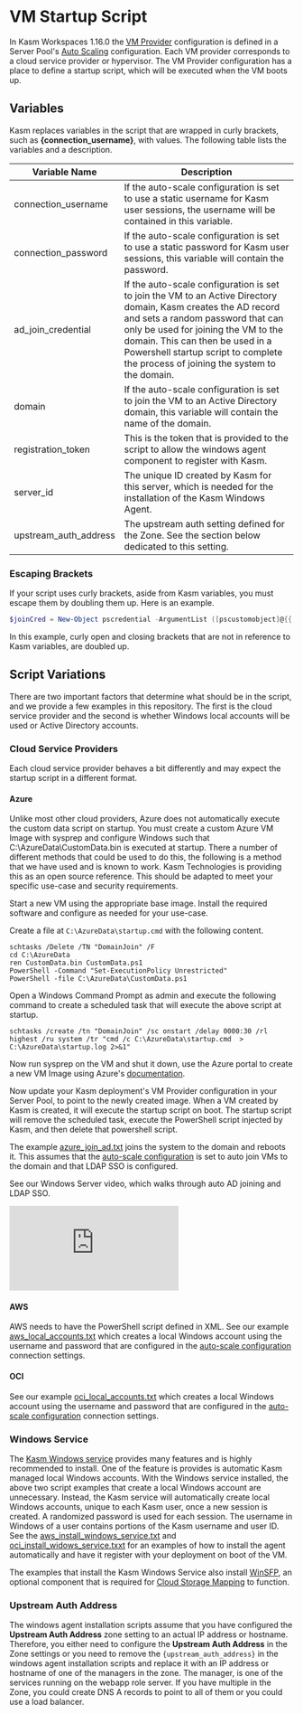 # VM Startup Script
In Kasm Workspaces 1.16.0 the [VM Provider](https://www.kasmweb.com/docs/latest/guide/compute/pools.html#vm-provider-configs) configuration is defined in a Server Pool's [Auto Scaling](https://www.kasmweb.com/docs/latest/guide/compute/pools.html#autoscale-configurations) configuration. Each VM provider corresponds to a cloud service provider or hypervisor. The VM Provider configuration has a place to define a startup script, which will be executed when the VM boots up. 

## Variables

Kasm replaces variables in the script that are wrapped in curly brackets, such as **{connection_username}**, with values. The following table lists the variables and a description.

| Variable Name         | Description                                                                                                                                                                                                                                                                                                          |
|-----------------------|----------------------------------------------------------------------------------------------------------------------------------------------------------------------------------------------------------------------------------------------------------------------------------------------------------------------|
| connection_username   | If the auto-scale configuration is set to use a static username for Kasm user sessions, the username will be contained in this variable.                                                                                                                                                                             |
| connection_password   | If the auto-scale configuration is set to use a static password for Kasm user sessions, this variable will contain the password.                                                                                                                                                                                     |
| ad_join_credential    | If the auto-scale configuration is set to join the VM to an Active Directory domain, Kasm creates the AD record and sets a random password that can only be used for joining the VM to the domain. This can then be used in a Powershell startup script to complete the process of joining the system to the domain. |
| domain                | If the auto-scale configuration is set to join the VM to an Active Directory domain, this variable will contain the name of the domain.                                                                                                                                                                              |
| registration_token    | This is the token that is provided to the script to allow the windows agent component to register with Kasm.                                                                                                                                                                                                         |
| server_id             | The unique ID created by Kasm for this server, which is needed for the installation of the Kasm Windows Agent.                                                                                                                                                                                                       |
| upstream_auth_address | The upstream auth setting defined for the Zone. See the section below dedicated to this setting.                                                                                                                                                                                                                     |

### Escaping Brackets
If your script uses curly brackets, aside from Kasm variables, you must escape them by doubling them up. Here is an example.

```powershell
$joinCred = New-Object pscredential -ArgumentList ([pscustomobject]@{{ UserName = $null; Password = (ConvertTo-SecureString -String '{ad_join_credential}' -AsPlainText -Force)[0] }})
```

In this example, curly open and closing brackets that are not in reference to Kasm variables, are doubled up.

## Script Variations

There are two important factors that determine what should be in the script, and we provide a few examples in this repository. The first is the cloud service provider and the second is whether Windows local accounts will be used or Active Directory accounts.

### Cloud Service Providers

Each cloud service provider behaves a bit differently and may expect the startup script in a different format.

#### Azure

Unlike most other cloud providers, Azure does not automatically execute the custom data script on startup. You must create a custom Azure VM Image with sysprep and configure Windows such that C:\AzureData\CustomData.bin is executed at startup. There a number of different methods that could be used to do this, the following is a method that we have used and is known to work. Kasm Technologies is providing this as an open source reference. This should be adapted to meet your specific use-case and security requirements.

Start a new VM using the appropriate base image. Install the required software and configure as needed for your use-case.

Create a file at `C:\AzureData\startup.cmd` with the following content.
```
schtasks /Delete /TN "DomainJoin" /F
cd C:\AzureData
ren CustomData.bin CustomData.ps1
PowerShell -Command "Set-ExecutionPolicy Unrestricted"
PowerShell -file C:\AzureData\CustomData.ps1
```

Open a Windows Command Prompt as admin and execute the following command to create a scheduled task that will execute the above script at startup.
```
schtasks /create /tn "DomainJoin" /sc onstart /delay 0000:30 /rl highest /ru system /tr "cmd /c C:\AzureData\startup.cmd  > C:\AzureData\startup.log 2>&1"
```

Now run sysprep on the VM and shut it down, use the Azure portal to create a new VM Image using Azure's [documentation](https://learn.microsoft.com/en-us/azure/virtual-machines/generalize#windows).

Now update your Kasm deployment's VM Provider configuration in your Server Pool, to point to the newly created image. When a VM created by Kasm is created, it will execute the startup script on boot. The startup script will remove the scheduled task, execute the PowerShell script injected by Kasm, and then delete that powershell script. 

The example [azure_join_ad.txt](./azure_join_ad.txt) joins the system to the domain and reboots it. This assumes that the [auto-scale configuration](https://www.kasmweb.com/docs/latest/guide/compute/pools.html#autoscale-configurations) is set to auto join VMs to the domain and that LDAP SSO is configured.

See our Windows Server video, which walks through auto AD joining and LDAP SSO.
<iframe src='https://www.youtube.com/embed/_WCee4-E4vA' frameborder='0' allowfullscreen></iframe>


#### AWS 
AWS needs to have the PowerShell script defined in XML. See our example [aws_local_accounts.txt](./aws_local_account.txt) which creates a local Windows account using the username and password that are configured in the [auto-scale configuration](https://www.kasmweb.com/docs/latest/guide/compute/pools.html#autoscale-configurations) connection settings. 

#### OCI
See our example [oci_local_accounts.txt](./oci_local_account.txt) which creates a local Windows account using the username and password that are configured in the [auto-scale configuration](https://www.kasmweb.com/docs/latest/guide/compute/pools.html#autoscale-configurations) connection settings. 

### Windows Service
The [Kasm Windows service](https://www.kasmweb.com/docs/latest/guide/windows/windows_service.html) provides many features and is highly recommended to install. One of the feature is provides is automatic Kasm managed local Windows accounts. With the Windows service installed, the above two script examples that create a local Windows account are unnecessary. Instead, the Kasm service will automatically create local Windows accounts, unique to each Kasm user, once a new session is created. A randomized password is used for each session. The username in Windows of a user contains portions of the Kasm username and user ID. See the [aws_install_windows_service.txt](./aws_install_windows_service.txt) and [oci_install_widows_service.txxt](./oci_install_windows_service.txt) for an examples of how to install the agent automatically and have it register with your deployment on boot of the VM.

The examples that install the Kasm Windows Service also install [WinSFP](https://github.com/winfsp/winfsp), an optional component that is required for [Cloud Storage Mapping](https://www.kasmweb.com/docs/latest/guide/storage_mappings.html) to function. 

### Upstream Auth Address
The windows agent installation scripts assume that you have configured the **Upstream Auth Address** zone setting to an actual IP address or hostname. Therefore, you either need to configure the **Upstream Auth Address** in the Zone settings or you need to remove the `{upstream_auth_address}` in the windows agent installation scripts and replace it with an IP address or hostname of one of the managers in the zone. The manager, is one of the services running on the webapp role server. If you have multiple in the Zone, you could create DNS A records to point to all of them or you could use a load balancer.